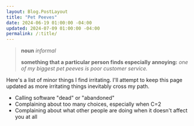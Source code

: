 ```yaml
---
layout: Blog.PostLayout
title: "Pet Peeves"
date: 2024-06-19 01:00:00 -04:00
updated: 2024-07-09 01:00:00 -04:00
permalink: /:title/
---
```


> **noun** _informal_
>
> **something that a particular person finds especially annoying:** _one of my biggest pet peeves is poor customer service._

Here's a list of minor things I find irritating. I'll attempt to keep this page updated as more irritating things inevitably cross my path.

- Calling software "dead" or "abandoned"
- Complaining about too many choices, especially when C=2
- Complaining about what other people are doing when it doesn't affect you at all

